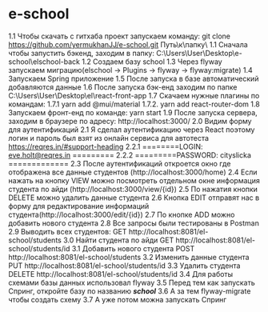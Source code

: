 # e-school
1.1 Чтобы скачать с гитхаба проект запускаем команду: git clone https://github.com/yermukhanJJ/e-school.git Путь\\к\\папку\\
1.1 Сначала чтобы запустить бэкенд, заходим в папку: C:\Users\User\Desktop\e-school\elschool-back
1.2 Создаем базу school
1.3 Через flyway запускаем миграцию(elschool -> Plugins -> flyway -> flyway:migrate)
1.4 Запускаем Spring приложение
1.5 После запуска в базе автоматический добавляются данные
1.6 После запуска бэк-енд заходим по папке C:\Users\User\Desktop\el\react-front-app
1.7 Скачаем нужные плагины по командам:
1.7.1 yarn add @mui/material
1.7.2. yarn add react-router-dom
1.8 Запускаем фронт-енд по команде: yarn start
1.9 После запуска сервера, заходим в браузере по адресу: http://localhost:3000/
2.0 Видим форму для аутентификаций
2.1 Я сделал аутентификацию через React поэтому логин и пароль был взят из онлайн сервиса для автотеста https://reqres.in/#support-heading
2.2.1 ========LOGIN: eve.holt@reqres.in =========
2.2.2 =========PASSWORD: cityslicka =============
2.3 После аутентификаций откроется окно где отображена все данные студентов (http://localhost:3000/home)
2.4 Если нажать на кнопку VIEW можно посмотреть отдельном окне информация студента по айди (http://localhost:3000/view/{id})
2.5 По нажатия кнопки DELETE можно удалить данные студента
2.6 Кнопка EDIT отправят нас в форму для редактирование информаций студента(http://localhost:3000/edit/{id})
2.7 По кнопке ADD можно добавить нового студента
2.8 Все запросы были тестированы в Postman
2.9 Выводить всех студентов: GET http://localhost:8081/el-school/students
3.0 Найти студента по айди GET http://localhost:8081/el-school/students/id
3.1 Добавить нового студента POST http://localhost:8081/el-school/students
3.2 Изменить данные студента PUT http://localhost:8081/el-school/students/id
3.3 Удалить студента DELETE http://localhost:8081/el-school/students/id
3.4 Для работы схемами базы данных использовал flyway
3.5 Перед тем как запускать Спринг, откройте базу по названию ***school***
3.6 А за тем flyway-migrate чтобы создать схему
3.7 А уже потом можна запускать Спринг
